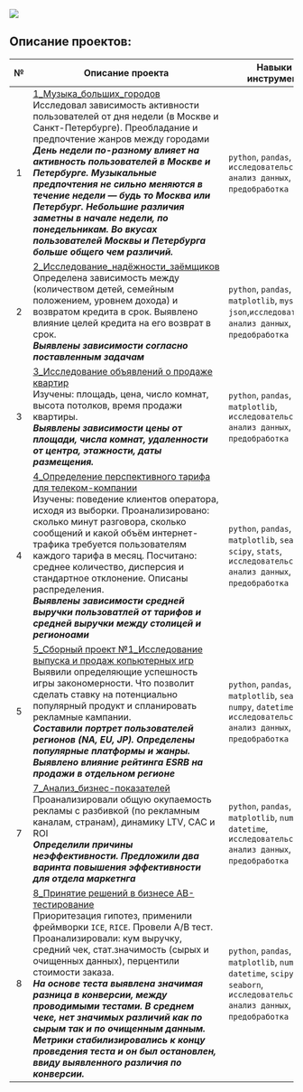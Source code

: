 [![](https://user-images.githubusercontent.com/94078912/167956530-793583be-9d16-4230-9703-49b0a23031cd.png)](https://practicum.yandex.ru/profile/data-analyst/)  
## Описание проектов: 
**№** |**Описание проекта** |**Навыки и инструменты**
:-----------:|----------|------------------------ 
1|[1_Музыка_больших_городов](https://github.com/magnusred1986/YP_data_analyst_/blob/main/1_%D0%9C%D1%83%D0%B7%D1%8B%D0%BA%D0%B0_%D0%B1%D0%BE%D0%BB%D1%8C%D1%88%D0%B8%D1%85_%D0%B3%D0%BE%D1%80%D0%BE%D0%B4%D0%BE%D0%B2/1_%D0%9F%D1%80%D0%BE%D0%B5%D0%BA%D1%82_%D0%BC%D1%83%D0%B7%D1%8B%D0%BA%D0%B0_%D0%B1%D0%BE%D0%BB%D1%8C%D1%88%D0%B8%D1%85_%D0%B3%D0%BE%D1%80%D0%BE%D0%B4%D0%BE%D0%B2.ipynb)<br>Исследовал зависимость активности пользователей от дня недели (в Москве и Санкт-Петербурге). Преобладание и предпочтение жанров между городами <br>***День недели по-разному влияет на активность пользователей в Москве и Петербурге. Музыкальные предпочтения не сильно меняются в течение недели — будь то Москва или Петербург. Небольшие различия заметны в начале недели, по понедельникам. Во вкусах пользователей Москвы и Петербурга больше общего чем различий.***| `python`, `pandas`, `исследовательский анализ данных`, `предобработка данных`.    
2|[2_Исследование_надёжности_заёмщиков](https://github.com/magnusred1986/YP_data_analyst_/blob/main/2_%D0%98%D1%81%D1%81%D0%BB%D0%B5%D0%B4%D0%BE%D0%B2%D0%B0%D0%BD%D0%B8%D0%B5_%D0%BD%D0%B0%D0%B4%D0%B5%D0%B6%D0%BD%D0%BE%D1%81%D1%82%D0%B8_%D0%B7%D0%B0%D0%B5%D0%BC%D1%89%D0%B8%D0%BA%D0%BE%D0%B2/2_%D0%9F%D1%80%D0%BE%D0%B5%D0%BA%D1%82_%D0%98%D1%81%D1%81%D0%BB%D0%B5%D0%B4%D0%BE%D0%B2%D0%B0%D0%BD%D0%B8%D0%B5_%D0%BD%D0%B0%D0%B4%D1%91%D0%B6%D0%BD%D0%BE%D1%81%D1%82%D0%B8_%D0%B7%D0%B0%D1%91%D0%BC%D1%89%D0%B8%D0%BA%D0%BE%D0%B2.ipynb)<br>Определена зависимость между (количеством детей, семейным положением, уровнем дохода) и возвратом кредита в срок. Выявлено влияние целей кредита на его возврат в срок.<br> ***Выявлены зависимости согласно поставленным задачам*** | `python`, `pandas`, `matplotlib`, `mystem`, `json`,`исследовательский анализ данных`, `предобработка данных`.
3|[3_Исследование объявлений о продаже квартир](https://github.com/magnusred1986/YP_data_analyst_/blob/main/3_%D0%98%D1%81%D1%81%D0%BB%D0%B5%D0%B4%D0%BE%D0%B2%D0%B0%D0%BD%D0%B8%D0%B5_%D0%BE%D0%B1%D1%8A%D1%8F%D0%B2%D0%BB%D0%B5%D0%BD%D0%B8%D0%B9_%D0%BE_%D0%BF%D1%80%D0%BE%D0%B4%D0%B0%D0%B6%D0%B5_%D0%BA%D0%B2%D0%B0%D1%80%D1%82%D0%B8%D1%80/3_%D0%98%D1%81%D1%81%D0%BB%D0%B5%D0%B4%D0%BE%D0%B2%D0%B0%D0%BD%D0%B8%D0%B5_%D0%BE%D0%B1%D1%8A%D1%8F%D0%B2%D0%BB%D0%B5%D0%BD%D0%B8%D0%B9_%D0%BE_%D0%BF%D1%80%D0%BE%D0%B4%D0%B0%D0%B6%D0%B5_%D0%BA%D0%B2%D0%B0%D1%80%D1%82%D0%B8%D1%80.ipynb)<br>Изучены: площадь, цена, число комнат, высота потолков, время продажи квартиры.<br> ***Выявлены зависимости цены от площади, числа комнат, удаленности от центра, этажности, даты размещения.*** | `python`, `pandas`, `matplotlib`, `исследовательский анализ данных`, `предобработка данных`.    
4|[4_Определение перспективного тарифа для телеком-компании](https://github.com/magnusred1986/YP_data_analyst_/blob/main/4_%D0%9E%D0%BF%D1%80%D0%B5%D0%B4%D0%B5%D0%BB%D0%B5%D0%BD%D0%B8%D0%B5_%D0%BF%D0%B5%D1%80%D1%81%D0%BF%D0%B5%D0%BA%D1%82%D0%B8%D0%B2%D0%BD%D0%BE%D0%B3%D0%BE_%D1%82%D0%B0%D1%80%D0%B8%D1%84%D0%B0_%D0%B4%D0%BB%D1%8F_%D1%82%D0%B5%D0%BB%D0%B5%D0%BA%D0%BE%D0%BC-%D0%BA%D0%BE%D0%BC%D0%BF%D0%B0%D0%BD%D0%B8%D0%B8/4_%D0%9F%D1%80%D0%BE%D0%B5%D0%BA%D1%82_%D0%9E%D0%BF%D1%80%D0%B5%D0%B4%D0%B5%D0%BB%D0%B5%D0%BD%D0%B8%D0%B5_%D0%BF%D0%B5%D1%80%D1%81%D0%BF%D0%B5%D0%BA%D1%82%D0%B8%D0%B2%D0%BD%D0%BE%D0%B3%D0%BE_%D1%82%D0%B0%D1%80%D0%B8%D1%84%D0%B0.ipynb)<br>Изучены: поведение клиентов оператора, исходя из выборки. Проанализировано: сколько минут разговора, сколько сообщений и какой объём интернет-трафика требуется пользователям каждого тарифа в месяц. Посчитано:  среднее количество, дисперсия и стандартное отклонение. Описаны распределения. <br> ***Выявлены зависимости средней выручки пользоватлей от тарифов и средней выручки между столицей и регионоами*** | `python`, `pandas`, `matplotlib`, `seaborn`, `scipy`, `stats`, `исследовательский анализ данных`, `предобработка данных`.    
5|[5_Сборный проект №1_Исследование выпуска и продаж копьютерных игр](https://github.com/magnusred1986/YP_data_analyst_/blob/main/5_%D0%A1%D0%B1%D0%BE%D1%80%D0%BD%D1%8B%D0%B9_%D0%BF%D1%80%D0%BE%D0%B5%D0%BA%D1%82/5_%D0%A1%D0%B1%D0%BE%D1%80%D0%BD%D1%8B%D0%B9%20%D0%BF%D1%80%D0%BE%D0%B5%D0%BA%D1%82(%D0%BF%D1%80%D0%BE%D0%B4%D0%B0%D0%B6%D0%B0%20%D0%B8%D0%B3%D1%80%20%D0%B2%20%D0%B8%D0%BD%D1%82%D0%B5%D1%80%D0%BD%D0%B5%D1%82-%D0%BC%D0%B0%D0%B3%D0%B0%D0%B7%D0%B8%D0%BD%D0%B5).ipynb)<br>Выявили определяющие успешность игры закономерности. Что позволит сделать ставку на потенциально популярный продукт и спланировать рекламные кампании. <br> ***Составили портрет пользователей регионов (NA, EU, JP). Определены популярные платформы и жанры. Выявлено влияние рейтинга ESRB на продажи в отдельном регионе*** | `python`, `pandas`, `matplotlib`, `seaborn`, `numpy`, `datetime`,`scipy`, `исследовательский анализ данных`, `предобработка данных`.   
7|[7_Анализ_бизнес-показателей](https://github.com/magnusred1986/YP_data_analyst_/blob/main/7_%D0%90%D0%BD%D0%B0%D0%BB%D0%B8%D0%B7_%D0%B1%D0%B8%D0%B7%D0%BD%D0%B5%D1%81-%D0%BF%D0%BE%D0%BA%D0%B0%D0%B7%D0%B0%D1%82%D0%B5%D0%BB%D0%B5%D0%B9_%D0%BF%D1%80%D0%B8%D0%BB%D0%BE%D0%B6%D0%B5%D0%BD%D0%B8%D1%8F_Procrastinate_Pro%2B/7_%D0%90%D0%BD%D0%B0%D0%BB%D0%B8%D0%B7_%D0%B1%D0%B8%D0%B7%D0%BD%D0%B5%D1%81-%D0%BF%D0%BE%D0%BA%D0%B0%D0%B7%D0%B0%D1%82%D0%B5%D0%BB%D0%B5%D0%B9_%D0%BF%D1%80%D0%B8%D0%BB%D0%BE%D0%B6%D0%B5%D0%BD%D0%B8%D1%8F_Procrastinate_Pro%2B.ipynb)<br>Проанализировали общую окупаемость рекламы с разбивкой (по рекламным каналам, странам), динамику LTV, CAC и ROI <br> ***Определили причины неэффективности. Предложили два варинта повышения эффективности для отдела маркетнга*** | `python`, `pandas`, `matplotlib`, `numpy`, `datetime`, `исследовательский анализ данных`, `предобработка данных`.     
8|[8_Принятие решений в бизнесе AB-тестирование](https://github.com/magnusred1986/YP_data_analyst_/blob/main/8_%D0%9F%D1%80%D0%B8%D0%BD%D1%8F%D1%82%D0%B8%D0%B5%20%D1%80%D0%B5%D1%88%D0%B5%D0%BD%D0%B8%D0%B9%20%D0%B2%20%D0%B1%D0%B8%D0%B7%D0%BD%D0%B5%D1%81%D0%B5%20AB-%D1%82%D0%B5%D1%81%D1%82%D0%B8%D1%80%D0%BE%D0%B2%D0%B0%D0%BD%D0%B8%D0%B5/8_%D0%9F%D1%80%D0%B8%D0%BD%D1%8F%D1%82%D0%B8%D0%B5%20%D1%80%D0%B5%D1%88%D0%B5%D0%BD%D0%B8%D0%B9%20%D0%B2%20%D0%B1%D0%B8%D0%B7%D0%BD%D0%B5%D1%81%D0%B5%20AB-%D1%82%D0%B5%D1%81%D1%82%D0%B8%D1%80%D0%BE%D0%B2%D0%B0%D0%BD%D0%B8%D0%B5.ipynb)<br>Приоритезация гипотез, применили фреймворки `ICE`, `RICE`. Провели А/В тест. Проанализировали: кум выручку, средний чек, стат.значимость (сырых и очищенных данных), перцентили стоимости заказа. <br> ***На основе теста выявлена значимая разница в конверсии, между проводимыми тестами. В среднем чеке, нет значимых различий как по сырым так и по очищенным данным. Метрики стабилизировались к концу проведения теста и он был остановлен, ввиду выявленного различия по конверсии.*** | `python`, `pandas`, `matplotlib`, `numpy`, `datetime`, `scipy`, `seaborn`, `исследовательский анализ данных`, `предобработка данных`. 

